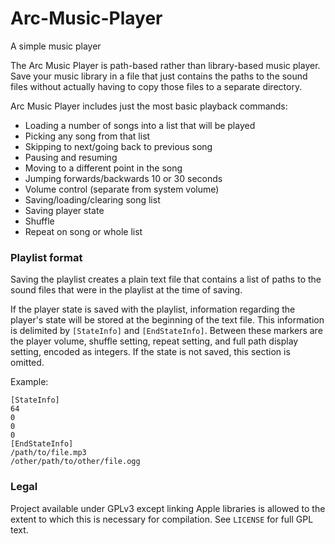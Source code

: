 # Arc-Music-Player
A simple music player

The Arc Music Player is path-based rather than library-based music player. Save your music library in a file that just contains the paths to the sound files without actually having to copy those files to a separate directory.

Arc Music Player includes just the most basic playback commands:
- Loading a number of songs into a list that will be played
- Picking any song from that list
- Skipping to next/going back to previous song
- Pausing and resuming
- Moving to a different point in the song
- Jumping forwards/backwards 10 or 30 seconds
- Volume control (separate from system volume)
- Saving/loading/clearing song list
- Saving player state
- Shuffle
- Repeat on song or whole list

### Playlist format

Saving the playlist creates a plain text file that contains a list of paths to the sound files that were in the playlist at the time of saving.

If the player state is saved with the playlist, information regarding the player's state will be stored at the beginning of the text file. This information is delimited by `[StateInfo]` and `[EndStateInfo]`. Between these markers are the player volume, shuffle setting, repeat setting, and full path display setting, encoded as integers. If the state is not saved, this section is omitted.

Example:

```
[StateInfo]
64
0
0
0
[EndStateInfo]
/path/to/file.mp3
/other/path/to/other/file.ogg
```

### Legal

Project available under GPLv3 except linking Apple libraries is allowed to the extent to which this is necessary for compilation. See `LICENSE` for full GPL text.
